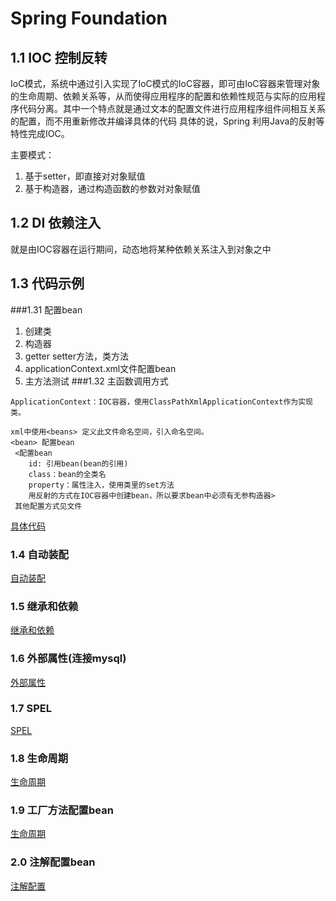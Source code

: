 # Spring Foundation
## 1.1 IOC 控制反转
IoC模式，系统中通过引入实现了IoC模式的IoC容器，即可由IoC容器来管理对象的生命周期、依赖关系等，从而使得应用程序的配置和依赖性规范与实际的应用程序代码分离。其中一个特点就是通过文本的配置文件进行应用程序组件间相互关系的配置，而不用重新修改并编译具体的代码
具体的说，Spring 利用Java的反射等特性完成IOC。

主要模式：
1. 基于setter，即直接对对象赋值
2. 基于构造器，通过构造函数的参数对对象赋值
## 1.2 DI 依赖注入
就是由IOC容器在运行期间，动态地将某种依赖关系注入到对象之中
## 1.3 代码示例
###1.31 配置bean
1. 创建类
2. 构造器
3. getter setter方法，类方法
4. applicationContext.xml文件配置bean
5. 主方法测试
###1.32 主函数调用方式
```
ApplicationContext：IOC容器，使用ClassPathXmlApplicationContext作为实现类。
```
```
xml中使用<beans> 定义此文件命名空间，引入命名空间。
<bean> 配置bean
 <配置bean
    id: 引用bean(bean的引用)
    class：bean的全类名
    property：属性注入，使用类里的set方法
    用反射的方式在IOC容器中创建bean，所以要求bean中必须有无参构造器>
 其他配置方式见文件
```
[具体代码](./doc/Part1.md)
### 1.4 自动装配
[自动装配](./doc/Part2.md)
### 1.5 继承和依赖
[继承和依赖](./doc/Part3.md)
### 1.6 外部属性(连接mysql)
[外部属性](./doc/Part3.md)
### 1.7 SPEL
[SPEL](./doc/Part4.md)
### 1.8 生命周期
[生命周期](./doc/Part5.md)
### 1.9 工厂方法配置bean
[生命周期](./doc/Part6.md)
### 2.0 注解配置bean
[注解配置](./doc/Part7.md)




